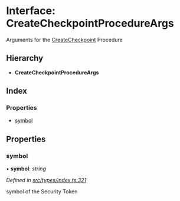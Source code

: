 # Interface: CreateCheckpointProcedureArgs

Arguments for the [CreateCheckpoint](../enums/_types_index_.proceduretype.md#createcheckpoint) Procedure

## Hierarchy

- **CreateCheckpointProcedureArgs**

## Index

### Properties

- [symbol](_types_index_.createcheckpointprocedureargs.md#symbol)

## Properties

### symbol

• **symbol**: _string_

_Defined in [src/types/index.ts:321](https://github.com/PolymathNetwork/polymath-sdk/blob/d80c6e9/src/types/index.ts#L321)_

symbol of the Security Token

